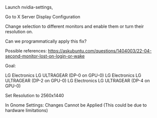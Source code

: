 Launch nvidia-settings,

Go to X Server Display Configuration

Change selection to different monitors and enable them or turn their resolution on.

Can we programmatically apply this fix?


Possible references:
https://askubuntu.com/questions/1404003/22-04-second-monitor-lost-on-login-or-wake


Goal:

LG Electronics LG ULTRAGEAR (DP-0 on GPU-0)
LG Electronics LG ULTRAGEAR (DP-2 on GPU-0)
LG Electronics LG ULTRAGEAR (DP-4 on GPU-0)

Set Resolution to 2560x1440


In Gnome Settings:
Changes Cannot be Applied (This could be due to hardware limitations)

